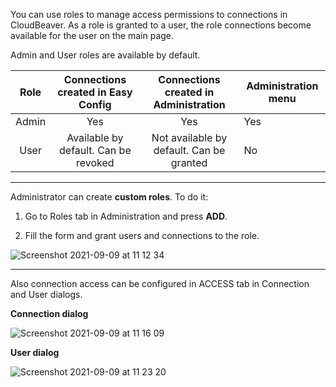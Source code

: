 You can use roles to manage access permissions to connections in CloudBeaver. As a role is granted to a user, the role connections become available for the user on the main page. 

Admin and User roles are available by default.

|  Role |   Connections created in Easy Config |  Connections created in Administration   | Administration menu |
|:-----:|:------------------------------------:|:----------------------------------------:|---------------------|
| Admin | Yes                                  | Yes                                      |         Yes         |
|  User | Available by default. Can be revoked | Not available by default. Can be granted |          No         |


---
Administrator can create **custom roles**. To do it:
1. Go to Roles tab in Administration and press **ADD**.

2. Fill the form and grant users and connections to the role.

![Screenshot 2021-09-09 at 11 12 34](https://user-images.githubusercontent.com/51405061/132648834-284f04ea-9b9a-49c8-ada0-801b4c0fa138.png)


---
Also connection access can be configured in ACCESS tab in Connection and User dialogs.

**Connection dialog**

![Screenshot 2021-09-09 at 11 16 09](https://user-images.githubusercontent.com/51405061/132649399-e3ff2fd4-aef7-4346-a243-1f1fe4600d11.png)

**User dialog**

![Screenshot 2021-09-09 at 11 23 20](https://user-images.githubusercontent.com/51405061/132650412-93c44b60-d946-4d81-9bcd-392b3daedddb.png)